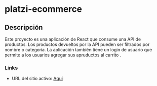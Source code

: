 # platzi-ecommerce

## Descripción

Este proyecto es una aplicación de React que consume una API de productos. Los productos devueltos por la API pueden ser filtrados por nombre o categoría. La aplicación también tiene un login de usuario que permite a los usuarios agregar sus apruductos al carrito .

### Links
- URL del sitio activo: [Aquí](https://yonathan-palma.github.io/)
